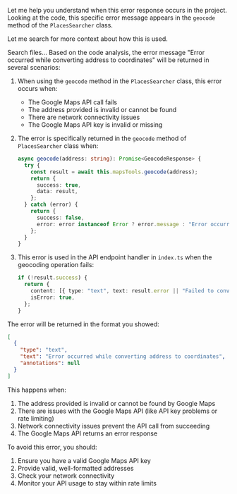 Let me help you understand when this error response occurs in the project. Looking at the code, this specific error message appears in the `geocode` method of the `PlacesSearcher` class.

Let me search for more context about how this is used.

Search files...
Based on the code analysis, the error message "Error occurred while converting address to coordinates" will be returned in several scenarios:

1. When using the `geocode` method in the `PlacesSearcher` class, this error occurs when:
   - The Google Maps API call fails
   - The address provided is invalid or cannot be found
   - There are network connectivity issues
   - The Google Maps API key is invalid or missing

2. The error is specifically returned in the `geocode` method of `PlacesSearcher` class when:
   ```typescript
   async geocode(address: string): Promise<GeocodeResponse> {
     try {
       const result = await this.mapsTools.geocode(address);
       return {
         success: true,
         data: result,
       };
     } catch (error) {
       return {
         success: false,
         error: error instanceof Error ? error.message : "Error occurred while converting address to coordinates",
       };
     }
   }
   ```

3. This error is used in the API endpoint handler in `index.ts` when the geocoding operation fails:
   ```typescript
   if (!result.success) {
     return {
       content: [{ type: "text", text: result.error || "Failed to convert address to coordinates" }],
       isError: true,
     };
   }
   ```

The error will be returned in the format you showed:
```json
[
  {
    "type": "text",
    "text": "Error occurred while converting address to coordinates",
    "annotations": null
  }
]
```

This happens when:
1. The address provided is invalid or cannot be found by Google Maps
2. There are issues with the Google Maps API (like API key problems or rate limiting)
3. Network connectivity issues prevent the API call from succeeding
4. The Google Maps API returns an error response

To avoid this error, you should:
1. Ensure you have a valid Google Maps API key
2. Provide valid, well-formatted addresses
3. Check your network connectivity
4. Monitor your API usage to stay within rate limits
